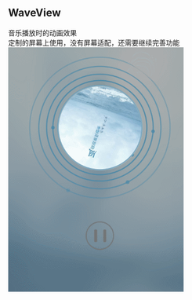## WaveView
音乐播放时的动画效果  
定制的屏幕上使用，没有屏幕适配，还需要继续完善功能   
![image](https://github.com/WKingdom/WaveView/blob/master/gif/record.gif)

